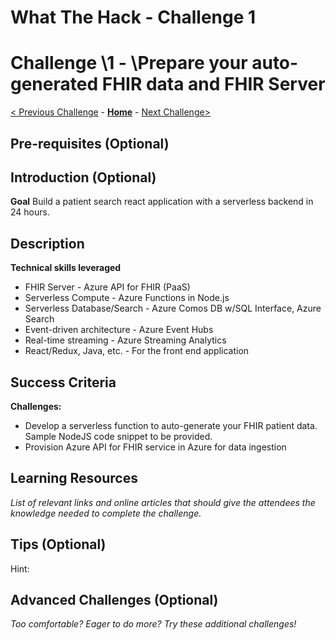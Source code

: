 # What The Hack - Challenge 1

# Challenge \1 - \Prepare your auto-generated FHIR data and FHIR Server

[< Previous Challenge](./Challenge00.md) - **[Home](../readme.md)** - [Next Challenge>](./Challenge02.md)

## Pre-requisites (Optional)

## Introduction (Optional)

**Goal**
Build a patient search react application with a serverless backend in 24 hours.

## Description

**Technical skills leveraged**
- FHIR Server - Azure API for FHIR (PaaS)
- Serverless Compute - Azure Functions in Node.js
- Serverless Database/Search - Azure Comos DB w/SQL Interface, Azure Search
- Event-driven architecture - Azure Event Hubs
- Real-time streaming - Azure Streaming Analytics
- React/Redux, Java, etc. - For the front end application

## Success Criteria

**Challenges:**
   - Develop a serverless function to auto-generate your FHIR patient data. Sample NodeJS code snippet to be provided.
   - Provision Azure API for FHIR service in Azure for data ingestion


## Learning Resources

*List of relevant links and online articles that should give the attendees the knowledge needed to complete the challenge.*

## Tips (Optional)

Hint: 

## Advanced Challenges (Optional)

*Too comfortable?  Eager to do more?  Try these additional challenges!*


